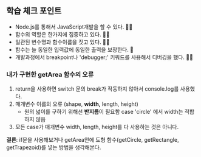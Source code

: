 ## 학습 체크 포인트

- Node.js를 통해서 JavaScript개발을 할 수 있다. 🙆‍♀️
- 함수의 역할은 한가지에 집중하고 있다. 🙅‍♀️
- 일관된 변수명과 함수이름을 짓고 있다. 🙅‍♀️
- 함수는 늘 동일한 입력값에 동일한 출력을 보장한다. 🤔
- 개발과정에서 breakpoint나 'debugger;' 키워드를 사용해서 디버깅을 했다. 🙅‍♀️

### 내가 구현한 getArea 함수의 오류

1. return을 사용하면 switch 문의 break가 작동하지 않아서 console.log를 사용했다.
2. 매개변수 이름의 오류 (shape, **width,** length, height)
    - 원의 넓이를 구하기 위해선 **반지름**이 필요함 case 'circle' 에서 width는 적합하지 않음
3. 모든 case가 매개변수 width, length, height를 다 사용하는 것은 아니다.

**결론**: if문을 사용해보거나 getArea안에 도형 함수(getCircle, getRectangle, getTrapezoid)를 넣는 방법을 생각해본다.
